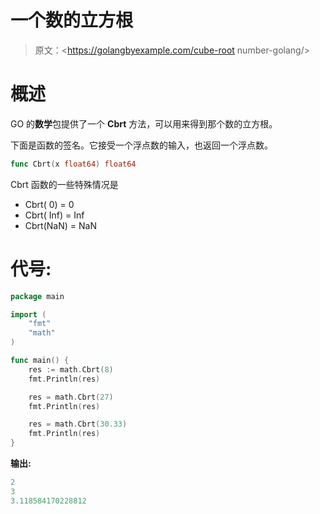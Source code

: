 # 一个数的立方根

> 原文：<https://golangbyexample.com/cube-root number-golang/>

# **概述**

GO 的**数学**包提供了一个 **Cbrt** 方法，可以用来得到那个数的立方根。

下面是函数的签名。它接受一个浮点数的输入，也返回一个浮点数。

```go
func Cbrt(x float64) float64
```

Cbrt 函数的一些特殊情况是

*   Cbrt( 0) = 0
*   Cbrt( Inf) = Inf
*   Cbrt(NaN) = NaN

# **代号:**

```go
package main

import (
    "fmt"
    "math"
)

func main() {
    res := math.Cbrt(8)
    fmt.Println(res)

    res = math.Cbrt(27)
    fmt.Println(res)

    res = math.Cbrt(30.33)
    fmt.Println(res)
}
```

**输出:**

```go
2
3
3.118584170228812
```